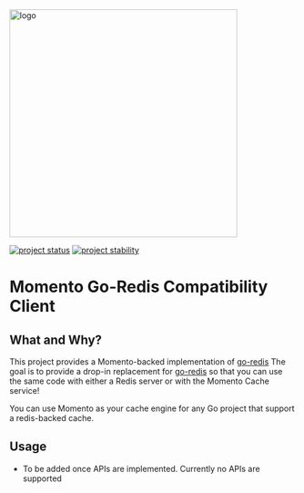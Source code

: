 <img src="https://docs.momentohq.com/img/logo.svg" alt="logo" width="400"/>

[![project status](https://momentohq.github.io/standards-and-practices/badges/project-status-incubating.svg)](https://github.com/momentohq/standards-and-practices/blob/main/docs/momento-on-github.md)
[![project stability](https://momentohq.github.io/standards-and-practices/badges/project-stability-experimental.svg)](https://github.com/momentohq/standards-and-practices/blob/main/docs/momento-on-github.md)


# Momento Go-Redis Compatibility Client

## What and Why?

This project provides a Momento-backed implementation of [go-redis](hhttps://github.com/redis/go-redis)
The goal is to provide a drop-in replacement for [go-redis](hhttps://github.com/redis/go-redis) so that you can
use the same code with either a Redis server or with the Momento Cache service!

You can use Momento as your cache engine for any Go project that support a redis-backed cache.

## Usage

- To be added once APIs are implemented. Currently no APIs are supported